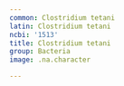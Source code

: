 ```yaml
---
common: Clostridium tetani
latin: Clostridium tetani
ncbi: '1513'
title: Clostridium tetani
group: Bacteria
image: .na.character

---
```

